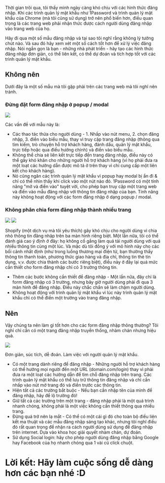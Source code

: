 Thời gian trôi qua, tôi thấy mình ngày càng khó chịu với các hình thức đăng nhập. Khi các trình quản lý mật khẩu như 1Password và trình quản lý mật khẩu của Chrome (mà tôi cũng sử dụng) trở nên phổ biến hơn, điều quan trọng là các trang web phải nhận thức được cách người dùng đăng nhập vào trang web của họ.

Hãy đi qua một số mẫu đăng nhập và tại sao tôi nghĩ rằng không lý tưởng chút nào. Và sau đó hãy xem xét một số cách tốt hơn để xử lý việc đăng nhập. 
Nói ngắn gọn là bạn - những nhà phát triển - hãy tạo các hình thức đăng nhập đơn giản, có thể liên kết, có thể dự đoán và tích hợp tốt với các trình quản lý mật khẩu.

## Không nên
Dưới đây là một số mẫu mà tôi gặp phải trên các trang web mà tôi nghĩ nên tránh.

### Đừng đặt form đăng nhập ở popup / modal

![](https://images.viblo.asia/9d1cbb38-7573-43d5-9619-6707121552c4.png)

Các vấn đề với mẫu này là:

* Các thao tác thừa cho người dùng - 1. Nhấp vào nút menu, 2. chọn đăng nhập, 3. điền vào biểu mẫu, thay vì truy cập trang đăng nhập (thông qua tìm kiếm, trò chuyện hỗ trợ khách hàng, đánh dấu, quản lý mật khẩu, trực tiếp hoặc qua điều hướng chính) và điền vào biểu mẫu.
* Không thể chia sẻ liên kết trực tiếp đến trang đăng nhập, điều này có thể gây khó khăn cho những người hỗ trợ khách hàng (vì họ phải đưa ra một loạt các hướng dẫn được mô tả ở trên thay vì chỉ cung cấp một liên kết cho khách hàng). 
* Nó cũng ngăn các trình quản lý mật khẩu vì popup hay modal bị ẩn đi & chỉ có thể nhìn thấy khi click vào một nút nào đó. 1Password có một tính năng "mở và điền vào" tuyệt vời, cho phép bạn truy cập một trang web và điền vào mẫu đăng nhập với thông tin đăng nhập của bạn. Tính năng này không hoạt động với các form đăng nhập ở dạng popup / modal.

### Không phân chia form đăng nhập thành nhiều trang

![](https://images.viblo.asia/17a5851c-bc4d-42a4-9680-806cf113ff4e.png)
![](https://images.viblo.asia/d5ac1f1a-3867-49f8-9993-8af5b694e945.png)

Shopify (một dịch vụ mà tôi yêu thích) gây khó chịu cho người dùng vì chia nhỏ thông tin đăng nhập trên ba màn hình riêng biệt. Một lần nữa, tôi có thể đánh giá cao ý định ở đây: họ không cố gắng làm quá tải người dùng với quá nhiều thông tin cùng một lúc. Và mặc dù tôi đồng ý với mô hình này cho các bối cảnh nhất định (như trong luồng thương mại điện tử, bạn thường thấy thông tin thanh toán, phương thức giao hàng và địa chỉ, thông tin thẻ tín dụng, v.v. được chia thành các bước riêng biệt), điều này ở đây lại quá mức cần thiết cho form đăng nhập chỉ có 3 trường thông tin.

* Thêm các bước không cần thiết để đăng nhập - Một lần nữa, đây chỉ là form đăng nhập có 3 trường, nhưng bây giờ người dùng phải đi qua 3 màn hình để đăng nhập. Điều này chắc chắn sẽ làm chậm người dùng.
* Không hoạt động với trình quản lý mật khẩu vì lúc này trình quản lý mật khẩu chỉ có thể điền một trường vào trang đăng nhập.

## Nên
Vậy chúng ta nên làm gì tốt hơn cho các form đăng nhập thông thường? Tôi nghỉ chỉ cần có một trang đăng nhập truyền thống, nhàm chán nhưng hiệu quả.

![](https://images.viblo.asia/8f4adc9c-67d5-4a5e-983f-7259527eae2b.png)

Đơn giản, súc tích, dễ đoán. Làm việc với người quản lý mật khẩu.

* Có một trang dành riêng để đăng nhập - Những người hỗ trợ khách hàng có thể hướng mọi người đến một URL (domain.com/login) thay vì phải đưa ra một loạt các hướng dẫn để tìm chỗ đăng nhập trên trang. Các trình quản lý mật khẩu có thể lưu trữ thông tin đăng nhập và chỉ cần nhấp vào nút mở trang đó và điền trước các thông tin.
* Hiện tất cả các trường bắt buộc - Nếu bạn cần nhập tên của mình để đăng nhập, hãy để lộ trường đó!
* Giữ tất cả các trường trên một trang - đăng nhập phải là một quá trình nhanh chóng, không phải là một việc không cần thiết thông qua nhiều trang.
* Đừng quá trở nên lạ mắt - Có thể có một cái gì đó cho toàn bộ điều liên kết ma thuật và các mẫu đăng nhập sáng tạo khác, nhưng tôi nghĩ điều đó rất quan trọng để nhận ra cách người dùng sử dụng để đăng nhập trên internet. Dựa vào khoa học giải quyết nhàm chán, dự đoán.
* Sử dụng Social login: hãy cho phép người dùng đăng nhập bằng Google hay Facebook của họ nhanh chóng qua 1 vài cú click chuột.

# Lời kết: Hãy làm cuộc sống dễ dàng hơn các bạn nhé :D
